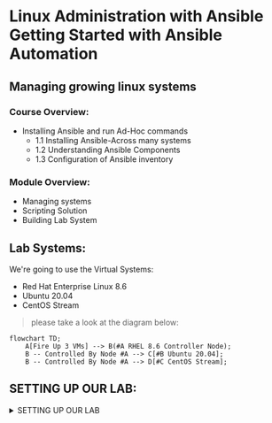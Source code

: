 # Linux Administration with Ansible Getting Started with Ansible Automation

## Managing growing linux systems

### Course Overview:
- Installing Ansible and run Ad-Hoc commands
   - 1.1 Installing Ansible-Across many systems
   - 1.2 Understanding Ansible Components
   - 1.3 Configuration of Ansible inventory
 
### Module Overview:
-  Managing systems
-  Scripting Solution
-  Building Lab System

## Lab Systems:
We're going to use the Virtual Systems:
- Red Hat Enterprise Linux 8.6
- Ubuntu 20.04
- CentOS Stream

> please take a look at the diagram below:

```mermaid
flowchart TD;
    A[Fire Up 3 VMs] --> B(#A RHEL 8.6 Controller Node);
    B -- Controlled By Node #A --> C[#B Ubuntu 20.04];
    B -- Controlled By Node #A --> D[#C CentOS Stream];
```

## SETTING UP OUR LAB:
<details><summary>SETTING UP OUR LAB</summary>

## SETTING UP OUR LAB:
### Installing the necessary software
In order to be able to follow along you need to install the following software, remember software version is important. therefore, go to the following websites
and install the specified software only and in the same order.
   
> The **VirtualBox and Extension Pack** need to be downloaded with the same version, for example if you decided to install virtualbox 6.1 then the extension pack also need to be 6.1 version as well to avoid bugs or download failer.
   
1. Install the latest VirtualBox, Virtualization technology has many flavors, you can decide whether to use VMware Workstation, Oracle VirtualBox, and virtmanager.
   and for this course i recommend that you use VirtualBox, Please install VirtualBox and VirtualBox Extension Pack.
   
   - How to instal VirtualBox, please go to the following links to install VirtualBox and Extension Pack or you can follow the image links, starting by installing `Virtualbox graphical User Interface Version 6.1.36`, and if you're using windows make sure to choose Windows, or select MacOs if you're using MacOS, for windows users, please install [VirtualBox 6.1 (active maintenance)](https://download.virtualbox.org/virtualbox/6.1.40/VirtualBox-6.1.40-154048-Win.exe) or you can go to [https://www.virtualbox.org/wiki/Downloads](https://www.virtualbox.org/) and install newer versions at your peril.
   

   - How to instal VirtualBox Extension Pack, go to this link for installation [Oracle_VM_VirtualBox_Extension_Pack-6.1.36.vbox-extpack](https://download.virtualbox.org/virtualbox/6.1.36/Oracle_VM_VirtualBox_Extension_Pack-6.1.36-152435.vbox-extpack)
   
   - After you've installed VirtualBox and Extension Pack Successfully, you need to add the Extension Pack to VirtualBox, and
    how to do it ? well, you need to follow the next bullet point, open it and follow along.
   
   - <details>![image](https://user-images.githubusercontent.com/80536675/200644329-181356ae-4245-4b7e-a3bc-e0c1e4b25db0.png)</details>
   - <details>![Image4](https://user-images.githubusercontent.com/80536675/200645346-da1a1131-bf21-42d6-af19-71a47b7e6145.png)</details>
   - <details>![image](https://user-images.githubusercontent.com/80536675/200644444-d19f6a72-21f6-4310-b4df-cd2bb8febeea.png)</details>

2. Install Latest version of Vagrant, Vagrant enables users to create and configure lightweight, reproducible, and portable development environments.
   - To install vagrant please go to this website https://www.vagrantup.com/downloads.html, select Windows and 64-bit or 32-bit depends on your OS

### Create the required directories in the Host OS
in order to create following directories, you need to create the following directories in the Path specified bellow.
1. Go to **C:/Users/<user-name>/_______** you need to create a directory called vagrant
in order  you're following along, you need Windows OS or MacOS
List of required files are:
- Create or install

</details>
